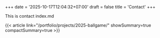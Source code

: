 +++
date = '2025-10-17T12:04:32+07:00'
draft = false
title = 'Contact'
+++

This is contact index.md

{{< article link="/portfolio/projects/2025-ballgame/" showSummary=true compactSummary=true >}}
